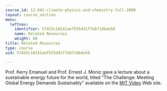 ```yaml
---
course_id: 12-842-climate-physics-and-chemistry-fall-2008
layout: course_section
menu:
  leftnav:
    identifier: 57415c10141aef555dd1f7e871db4e50
    name: Related Resources
    weight: 60
title: Related Resources
type: course
uid: 57415c10141aef555dd1f7e871db4e50

---
```


Prof. Kerry Emanuel and Prof. Ernest J. Moniz gave a lecture about a sustainable energy future for the world, titled "The Challenge: Meeting Global Energy Demands Sustainably" available on the [MIT Video](http://video.mit.edu/watch/the-challenge-meeting-global-energy-demands-sustainably-9192/) Web site.